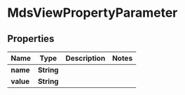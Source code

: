 
# MdsViewPropertyParameter

## Properties
Name | Type | Description | Notes
------------ | ------------- | ------------- | -------------
**name** | **String** |  | 
**value** | **String** |  | 



